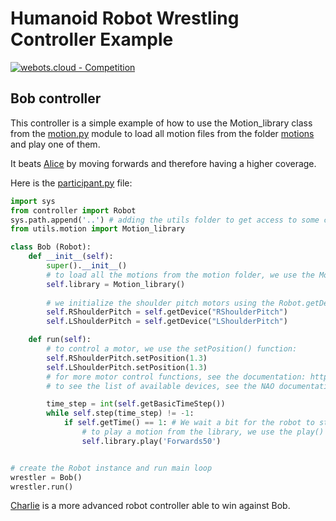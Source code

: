 # Humanoid Robot Wrestling Controller Example

[![webots.cloud - Competition](https://img.shields.io/badge/webots.cloud-Competition-007ACC)][1]

## Bob controller

This controller is a simple example of how to use the Motion_library class from the [motion.py](./controllers/utils/motion.py) module to load all motion files from the folder [motions](./controllers/motions) and play one of them.

It beats [Alice](https://github.com/cyberbotics/wrestling-alice) by moving forwards and therefore having a higher coverage.

Here is the [participant.py](./controllers/participant/participant.py) file:

``` Python
import sys
from controller import Robot
sys.path.append('..') # adding the utils folder to get access to some custom helper functions, have a look at it
from utils.motion import Motion_library

class Bob (Robot):
    def __init__(self):
        super().__init__()
        # to load all the motions from the motion folder, we use the Motion_library class:
        self.library = Motion_library()
        
        # we initialize the shoulder pitch motors using the Robot.getDevice() function:
        self.RShoulderPitch = self.getDevice("RShoulderPitch")
        self.LShoulderPitch = self.getDevice("LShoulderPitch")

    def run(self):
        # to control a motor, we use the setPosition() function:
        self.RShoulderPitch.setPosition(1.3)
        self.LShoulderPitch.setPosition(1.3)
        # for more motor control functions, see the documentation: https://cyberbotics.com/doc/reference/motor
        # to see the list of available devices, see the NAO documentation: https://cyberbotics.com/doc/guide/nao

        time_step = int(self.getBasicTimeStep())
        while self.step(time_step) != -1:
            if self.getTime() == 1: # We wait a bit for the robot to stabilise
                # to play a motion from the library, we use the play() function as follows:
                self.library.play('Forwards50')


# create the Robot instance and run main loop
wrestler = Bob()
wrestler.run()
```

[Charlie](https://github.com/cyberbotics/wrestling-charlie) is a more advanced robot controller able to win against Bob.

[1]: https://webots.cloud/run?version=R2022b&url=https%3A%2F%2Fgithub.com%2Fcyberbotics%2Fwrestling%2Fblob%2Fmain%2Fworlds%2Fwrestling.wbt&type=competition "Leaderboard"
